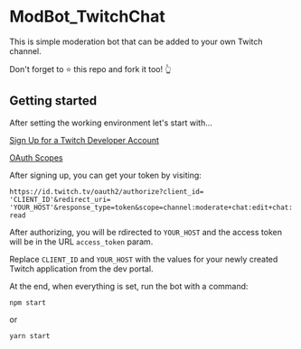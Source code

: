 # ModBot_TwitchChat

This is simple moderation bot that can be added to your own Twitch channel.

Don't forget to ⭐ this repo and fork it too! 👆

## Getting started

After setting the working environment let's start with...

[Sign Up for a Twitch Developer Account](https://dev.twitch.tv/console)

[OAuth Scopes](https://dev.twitch.tv/docs/authentication#scopes)

After signing up, you can get your token by visiting:

`https://id.twitch.tv/oauth2/authorize?client_id= 'CLIENT_ID'&redirect_uri= 'YOUR_HOST'&response_type=token&scope=channel:moderate+chat:edit+chat:read`

After authorizing, you will be rdirected to `YOUR_HOST` and the access token will be in the URL `access_token` param.

Replace `CLIENT_ID` and `YOUR_HOST` with the values for your newly created Twitch application from the dev portal.

At the end, when everything is set, run the bot with a command:

`npm start`

or

`yarn start`

